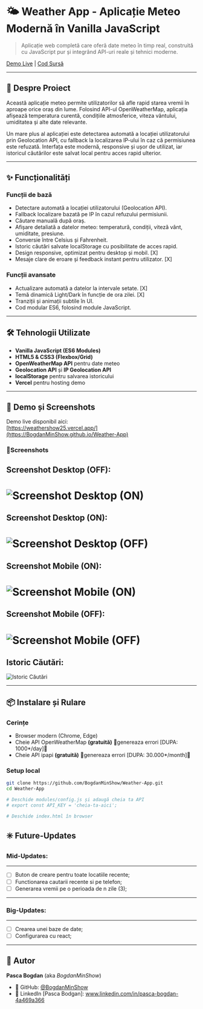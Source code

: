 # 🌤️ Weather App - Aplicație Meteo Modernă în Vanilla JavaScript

> Aplicație web completă care oferă date meteo în timp real, construită cu JavaScript pur și integrând API-uri reale și tehnici moderne.

[Demo Live](https://weathershow25.vercel.app/) | [Cod Sursă](https://github.com/BogdanMinShow/Weather-App)

---

## 🎯 Despre Proiect

Această aplicație meteo permite utilizatorilor să afle rapid starea vremii în aproape orice oraș din lume. Folosind API-ul OpenWeatherMap, aplicația afișează temperatura curentă, condițiile atmosferice, viteza vântului, umiditatea și alte date relevante.

Un mare plus al aplicației este detectarea automată a locației utilizatorului prin Geolocation API, cu fallback la localizarea IP-ului în caz că permisiunea este refuzată. Interfața este modernă, responsive și ușor de utilizat, iar istoricul căutărilor este salvat local pentru acces rapid ulterior.

---

## ✨ Funcționalități

### Funcții de bază

- Detectare automată a locației utilizatorului (Geolocation API).
- Fallback localizare bazată pe IP în cazul refuzului permisiunii.
- Căutare manuală după oraș.
- Afișare detaliată a datelor meteo: temperatură, condiții, viteză vânt, umiditate, presiune.
- Conversie între Celsius și Fahrenheit.
- Istoric căutări salvate localStorage cu posibilitate de acces rapid.
- Design responsive, optimizat pentru desktop și mobil. [X]
- Mesaje clare de eroare și feedback instant pentru utilizator. [X]

### Funcții avansate

- Actualizare automată a datelor la intervale setate. [X]
- Temă dinamică Light/Dark în funcție de ora zilei. [X]
- Tranziții și animații subtile în UI.
- Cod modular ES6, folosind module JavaScript.

---

## 🛠️ Tehnologii Utilizate

- **Vanilla JavaScript (ES6 Modules)**
- **HTML5 & CSS3 (Flexbox/Grid)**
- **OpenWeatherMap API** pentru date meteo
- **Geolocation API** și **IP Geolocation API**
- **localStorage** pentru salvarea istoricului
- **Vercel** pentru hosting demo

---

## 🚀 Demo și Screenshots

Demo live disponibil aici:  
[https://weathershow25.vercel.app/](https://BogdanMinShow.github.io/Weather-App)

### 📸Screenshots

## Screenshot Desktop (OFF):
![Screenshot Desktop (ON)](./screenshot-desktopOFFApp.png)
===========================
## Screenshot Desktop (ON):
![Screenshot Desktop (OFF)](./screenshot-desktopONApp.png)
===========================
## Screenshot Mobile (ON):
![Screenshot Mobile (ON)](./screenshot-mobileONApp.png)
===========================
## Screenshot Mobile (OFF):
![Screenshot Mobile (OFF)](./screenshot-mobileOFFApp.png)
===========================
## Istoric Căutări:
![Istoric Căutări](./screenshot-history.png)

---

## 📦 Instalare și Rulare

### Cerințe

- Browser modern (Chrome, Edge)
- Cheie API OpenWeatherMap **(gratuită)** 📛genereaza errori [DUPA: 1000*/day]📛
- Cheie API ipapi **(gratuită)** 📛genereaza errori [DUPA: 30.000*/month]📛

### Setup local

```bash
git clone https://github.com/BogdanMinShow/Weather-App.git
cd Weather-App

# Deschide modules/config.js și adaugă cheia ta API
# export const API_KEY = 'cheia-ta-aici';

# Deschide index.html în browser
```
## ✳️ Future-Updates
### Mid-Updates:
---
- [ ] Buton de creare pentru toate locatiile recente;
- [ ] Functionarea cautarii recente si pe telefon;
- [ ] Generarea vremii pe o perioada de n zile (3);
---
### Big-Updates:
---
- [ ] Crearea unei baze de date;
- [ ] Configurarea cu react;
---
##
## 👤 Autor

**Pasca Bogdan** (aka _BogdanMinShow_)

- 💼 GitHub: [@BogdanMinShow](https://github.com/BogdanMinShow)
- 💠 LinkedIn [Pasca Bodgan]: www.linkedin.com/in/pasca-bogdan-4a469a366
